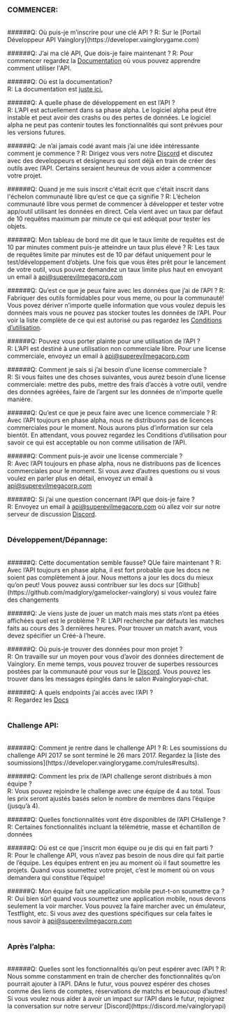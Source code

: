 ### COMMENCER:  

<br>
######Q: Où puis-je m’inscrire pour une clé API ?   
R: Sur le  [Portail Développeur API Vainglory](https://developer.vainglorygame.com)
 
######Q: J’ai ma clé API, Que dois-je faire maintenant ?
R: Pour commencer regardez la [Documentation](https://developer.vainglorygame.com/docs) où vous pouvez apprendre comment utiliser l'API.
 
######Q: Où est la  documentation?  
R: La documentation est [juste ici.](https://developer.vainglorygame.com/docs)
 
######Q: A quelle phase de développement en est l’API ?  
R: L’API est actuellement dans sa phase alpha. Le logiciel alpha peut être instable et peut avoir des crashs ou des pertes de données. Le logiciel alpha ne peut pas contenir toutes les fonctionnalités qui sont prévues pour les versions futures.
 
######Q: Je n’ai jamais codé avant mais j’ai une idée intéressante comment je commence ? 
R: Dirigez vous vers notre [Discord](https://discord.me/vaingloryapi) et discutez avec des developpeurs et designeurs qui sont déjà en train de créer des outils avec l’API. Certains seraient heureux de vous aider a commencer votre projet.
 
######Q: Quand je me suis inscrit c'était écrit que c'était inscrit dans l'échelon communauté libre qu’est ce que ça signifie ?
R: L’échelon communauté libre vous permet de commencer à développer et tester votre app/outil utilisant les données en direct. Cela vient avec un taux par défaut de 10 requêtes maximum par minute ce qui est adéquat pour tester les objets.
 
######Q: Mon tableau de bord me dit que le taux limite de requêtes est de 10 par minutes comment puis-je atteindre un taux plus élevé ? 
R: Les taux de requêtes limite par minutes est de 10 par défaut uniquement pour le test/développement d’objets. Une fois que vous êtes prêt pour le lancement de votre outil, vous pouvez demandez un taux limite plus haut en envoyant un email à api@superevilmegacorp.com
 
######Q: Qu’est ce que je peux faire avec les données que j’ai de l’API ? 
R: Fabriquer des outils formidables pour vous meme, ou pour la communauté! Vous povez dériver n’importe quelle information que vous voulez depuis les données mais vous ne pouvez pas stocker toutes les données de l’API. Pour voir la liste complète de ce qui est autorisé ou pas regardez les [Conditions d’utilisation](https://developer.vainglorygame.com/terms-of-service).
 
######Q: Pouvez vous porter plainte pour une utilisation de l’API ?  
R: L’API est destiné à une utilisation non commerciale libre. Pour une license commerciale, envoyez un email à api@superevilmegacorp.com
 
######Q: Comment je sais si j’ai besoin d’une license commerciale ?  
R: Si vous faites une des choses suivantes, vous aurez besoin d’une license commerciale: mettre des pubs, mettre des frais d’accès à votre outil, vendre des données agréées, faire de l’argent sur les données de n’importe quelle manière.
 
######Q: Qu’est ce que je peux faire avec une licence commerciale ?
R: Avec l’API toujours en phase alpha, nous ne distribuons pas de licences commerciales pour le moment. Nous aurons plus d’information sur cela bientôt. En attendant, vous pouvez regardez les Conditions d’utilisation pour savoir ce qui est acceptable ou non comme utilisation de l’API.
 
######Q: Comment puis-je avoir une license commerciale ?  
R: Avec l’API toujours en phase alpha, nous ne distribuons pas de licences commerciales pour le moment. Si vous avez d’autres questions ou si vous voulez en parler plus en détail, envoyez un email à api@superevilmegacorp.com
 
######Q: Si j’ai une question concernant l’API que dois-je faire ?  
R: Envoyez un email à api@superevilmegacorp.com où allez voir sur notre serveur de discussion [Discord](https://discord.me/vaingloryapi).  
<br>
### Développement/Dépannage:  
<br>
######Q: Cette documentation semble fausse? QUe faire maintenant ?  
R: Avec l’API toujours en phase alpha, il est fort probable que les docs ne soient pas complètement à jour. Nous mettons a jour les docs du mieux qu’on peut! Vous pouvez aussi contribuer sur les docs sur [Github](https://github.com/madglory/gamelocker-vainglory) si vous voulez faire des changements
 
######Q: Je viens juste de jouer un match mais mes stats n’ont pa étées affichées quel est le problème ? 
R: L’API recherche par défauts les matches faits au cours des 3 dernières heures. Pour trouver un match avant, vous devez spécifier un Créé-à l’heure.
 
######Q: Où puis-je trouver des données pour mon projet ?  
R: On travaille sur un moyen pour vous d’avoir des données directement de Vainglory. En meme temps, vous pouvez trouver de superbes ressources postées par la communauté pour vous sur le [Discord](https://discord.me/vaingloryapi). Vous pouvez les trouver dans les messages épinglés dans le salon  #vaingloryapi-chat.
 
######Q: A quels endpoints j’ai accès avec l’API ?  
R: Regardez les [Docs](https://developer.vainglorygame.com/docs)  
<br>
### Challenge API:  
<br>
######Q: Comment je rentre dans le challenge API ?  
R: Les soumissions du challenge API 2017 se sont  terminé le 26 mars 2017. Regardez la [liste des soumissions](https://developer.vainglorygame.com/rules#results).
 
######Q: Comment les prix de l’API challenge seront distribués à mon équipe ?  
R: Vous pouvez rejoindre le challenge avec une équipe de 4 au total. Tous les prix seront ajustés basés selon le nombre de membres dans l’équipe (jusqu’à 4).
 
######Q: Quelles fonctionnalités vont être disponibles de l’API CHallenge ?
R: Certaines fonctionnalités incluant la télémétrie, masse et échantillon de données
 
######Q:  Où est ce que j’inscrit mon équipe  ou je dis qui en fait parti ?  
R: Pour le challenge API, vous n’avez pas besoin de nous dire qui fait partie de l’équipe. Les équipes entrent en jeu au moment où il faut soumettre les projets. Quand vous soumettez votre projet, c’est le moment où on vous demandera qui constitue l’équipe!
 
######Q:  Mon équipe fait une application mobile peut-t-on soumettre ça ?  
R:  Oui bien sûr! quand vous soumettez une application mobile, nous devons seulement la voir marcher. Vous pouvez la faire marcher avec un émulateur, Testflight, etc. Si vous avez des questions spécifiques sur cela faites le nous savoir à api@superevilmegacorp.com  
<br>
### Après l’alpha:
<br>
######Q:  Quelles sont les fonctionnalités qu’on peut espérer avec l’API ?  
R:  Nous somme constamment en train de chercher des fonctionnalités qu’on pourrait ajouter à l’API. DAns le futur, vous pouvez espérer des choses comme des liens de comptes, réservations de matchs et beaucoup d’autres! Si vous voulez nous aider à avoir un impact sur l’API dans le futur, rejoignez la conversation sur notre serveur [Discord](https://discord.me/vaingloryapi) 


